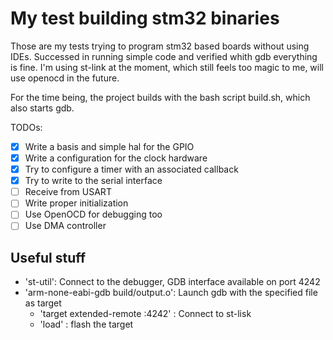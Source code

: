 # My test building stm32 binaries

Those are my tests trying to program stm32 based boards without using IDEs.
Successed in running simple code and verified whith gdb everything is fine.
I'm using st-link at the moment, which still feels too magic to me, will use openocd in the future.

For the time being, the project builds with the bash script build.sh, which also starts gdb.

TODOs:
- [X] Write a basis and simple hal for the GPIO
- [X] Write a configuration for the clock hardware
- [X] Try to configure a timer with an associated callback
- [X] Try to write to the serial interface
- [ ] Receive from USART
- [ ] Write proper initialization
- [ ] Use OpenOCD for debugging too
- [ ] Use DMA controller

## Useful stuff
 - 'st-util': Connect to the debugger, GDB interface available on port 4242
 - 'arm-none-eabi-gdb build/output.o': Launch gdb with the specified file as target
    - 'target extended-remote :4242' : Connect to st-lisk
    - 'load' : flash the target
